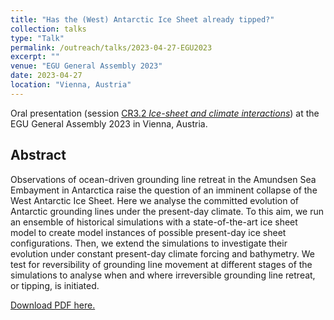 ```yaml
---
title: "Has the (West) Antarctic Ice Sheet already tipped?"
collection: talks
type: "Talk"
permalink: /outreach/talks/2023-04-27-EGU2023
excerpt: ""
venue: "EGU General Assembly 2023"
date: 2023-04-27
location: "Vienna, Austria"
---
```


Oral presentation (session [CR3.2 *Ice-sheet and climate interactions*](https://meetingorganizer.copernicus.org/EGU23/session/45850 "https://meetingorganizer.copernicus.org/EGU23/session/45850")) at the EGU General Assembly 2023 in Vienna, Austria.

## Abstract
Observations of ocean-driven grounding line retreat in the Amundsen Sea Embayment in Antarctica raise the question of an imminent collapse of the West Antarctic Ice Sheet. Here we analyse the committed evolution of Antarctic grounding lines under the present-day climate. To this aim, we run an ensemble of historical simulations with a state-of-the-art ice sheet model to create model instances of possible present-day ice sheet configurations. Then, we extend the simulations to investigate their evolution under constant present-day climate forcing and bathymetry. We test for reversibility of grounding line movement at different stages of the simulations to analyse when and where irreversible grounding line retreat, or tipping, is initiated.

[Download PDF here.](https://meetingorganizer.copernicus.org/EGU23/EGU23-14469.html "https://meetingorganizer.copernicus.org/EGU23/EGU23-14469.html")